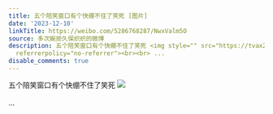 ```yaml
---
title: 五个陪笑窗口有个快绷不住了笑死 [图片]
date: '2023-12-10'
linkTitle: https://weibo.com/5286768287/NwxValm5O
source: 多次婉拒久保织织的微博
description: 五个陪笑窗口有个快绷不住了笑死 <img style="" src="https://tvax2.sinaimg.cn/large/005LMJWfgy1hkp70178dpj314w0n0q9n.jpg"
  referrerpolicy="no-referrer"><br><br> ...
disable_comments: true
---
```

五个陪笑窗口有个快绷不住了笑死 <img style="" src="https://tvax2.sinaimg.cn/large/005LMJWfgy1hkp70178dpj314w0n0q9n.jpg" referrerpolicy="no-referrer"><br><br> ...